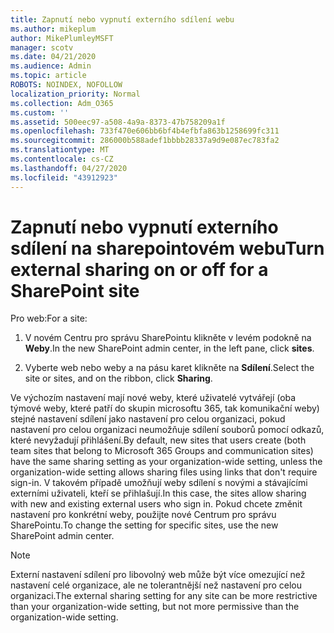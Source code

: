 ```yaml
---
title: Zapnutí nebo vypnutí externího sdílení webu
ms.author: mikeplum
author: MikePlumleyMSFT
manager: scotv
ms.date: 04/21/2020
ms.audience: Admin
ms.topic: article
ROBOTS: NOINDEX, NOFOLLOW
localization_priority: Normal
ms.collection: Adm_O365
ms.custom: ''
ms.assetid: 500eec97-a508-4a9a-8373-47b758209a1f
ms.openlocfilehash: 733f470e606bb6bf4b4efbfa863b1258699fc311
ms.sourcegitcommit: 286000b588adef1bbbb28337a9d9e087ec783fa2
ms.translationtype: MT
ms.contentlocale: cs-CZ
ms.lasthandoff: 04/27/2020
ms.locfileid: "43912923"
---
```

# <a name="turn-external-sharing-on-or-off-for-a-sharepoint-site"></a><span data-ttu-id="0718b-102">Zapnutí nebo vypnutí externího sdílení na sharepointovém webu</span><span class="sxs-lookup"><span data-stu-id="0718b-102">Turn external sharing on or off for a SharePoint site</span></span>

<span data-ttu-id="0718b-103">Pro web:</span><span class="sxs-lookup"><span data-stu-id="0718b-103">For a site:</span></span>
  
1. <span data-ttu-id="0718b-104">V novém Centru pro správu SharePointu klikněte v levém podokně na **Weby**.</span><span class="sxs-lookup"><span data-stu-id="0718b-104">In the new SharePoint admin center, in the left pane, click **sites**.</span></span>
    
2. <span data-ttu-id="0718b-105">Vyberte web nebo weby a na pásu karet klikněte na **Sdílení**.</span><span class="sxs-lookup"><span data-stu-id="0718b-105">Select the site or sites, and on the ribbon, click **Sharing**.</span></span>
    
<span data-ttu-id="0718b-106">Ve výchozím nastavení mají nové weby, které uživatelé vytvářejí (oba týmové weby, které patří do skupin microsoftu 365, tak komunikační weby) stejné nastavení sdílení jako nastavení pro celou organizaci, pokud nastavení pro celou organizaci neumožňuje sdílení souborů pomocí odkazů, které nevyžadují přihlášení.</span><span class="sxs-lookup"><span data-stu-id="0718b-106">By default, new sites that users create (both team sites that belong to Microsoft 365 Groups and communication sites) have the same sharing setting as your organization-wide setting, unless the organization-wide setting allows sharing files using links that don't require sign-in.</span></span> <span data-ttu-id="0718b-107">V takovém případě umožňují weby sdílení s novými a stávajícími externími uživateli, kteří se přihlašují.</span><span class="sxs-lookup"><span data-stu-id="0718b-107">In this case, the sites allow sharing with new and existing external users who sign in.</span></span> <span data-ttu-id="0718b-108">Pokud chcete změnit nastavení pro konkrétní weby, použijte nové Centrum pro správu SharePointu.</span><span class="sxs-lookup"><span data-stu-id="0718b-108">To change the setting for specific sites, use the new SharePoint admin center.</span></span>
  
> [!NOTE]
> <span data-ttu-id="0718b-109">Externí nastavení sdílení pro libovolný web může být více omezující než nastavení celé organizace, ale ne tolerantnější než nastavení pro celou organizaci.</span><span class="sxs-lookup"><span data-stu-id="0718b-109">The external sharing setting for any site can be more restrictive than your organization-wide setting, but not more permissive than the organization-wide setting.</span></span> 
  

